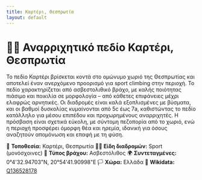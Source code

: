 ```yaml
---
title: Καρτέρι, Θεσπρωτία
layout: default
---
```


# 🧗‍♀️ Αναρριχητικό πεδίο Καρτέρι, Θεσπρωτία

Το πεδίο Καρτέρι βρίσκεται κοντά στο ομώνυμο χωριό της Θεσπρωτίας και αποτελεί έναν ανερχόμενο προορισμό για sport climbing στην περιοχή.
Το πεδίο χαρακτηρίζεται από ασβεστολιθικό βράχο, με καλής ποιότητας πιάσιμο και ποικιλία σε μορφολογία – από κάθετες επιφάνειες μέχρι ελαφρώς αρνητικές. Οι διαδρομές είναι καλά εξοπλισμένες με βύσματα, και οι βαθμοί δυσκολίας κυμαίνονται από 5c έως 7a, καθιστώντας το πεδίο κατάλληλο για μέσου επιπέδου και προχωρημένους αναρριχητές. Η πρόσβαση είναι σχετικά εύκολη, με σύντομη πεζοπορία από το χωριό, ενώ η περιοχή προσφέρει όμορφη θέα και ηρεμία, ιδανική για όσους αναζητούν απομόνωση και επαφή με τη φύση.

📍 **Τοποθεσία:** Καρτέρι, Θεσπρωτία 
🧗‍♀️ **Είδη διαδρομών:** Sport (μονόσχοινες) 
🧱 **Τύπος βράχου:** Ασβεστόλιθος
🌍 **Συντεταγμένες:** 0°4'32.94703"N, 20°54'41.90998"E
🏳️ **Χώρα:**  Ελλάδα 
🔗 **Wikidata:** [Q136528178](https://www.wikidata.org/wiki/Q136528178)


